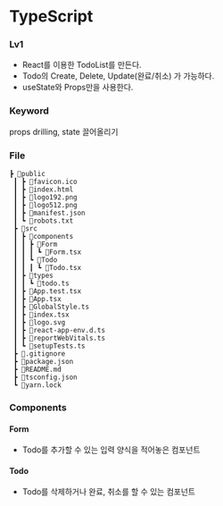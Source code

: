# TypeScript
### Lv1
- React를 이용한 TodoList를 만든다.
- Todo의 Create, Delete, Update(완료/취소) 가 가능하다.
- useState와 Props만을 사용한다.

### Keyword

props drilling, state 끌어올리기

### File
```
┣ 📂public
 ┃ ┣ 📜favicon.ico
 ┃ ┣ 📜index.html
 ┃ ┣ 📜logo192.png
 ┃ ┣ 📜logo512.png
 ┃ ┣ 📜manifest.json
 ┃ ┗ 📜robots.txt
 ┣ 📂src
 ┃ ┣ 📂components
 ┃ ┃ ┣ 📂Form
 ┃ ┃ ┃ ┗ 📜Form.tsx
 ┃ ┃ ┗ 📂Todo
 ┃ ┃ ┃ ┗ 📜Todo.tsx
 ┃ ┣ 📂types
 ┃ ┃ ┗ 📜todo.ts
 ┃ ┣ 📜App.test.tsx
 ┃ ┣ 📜App.tsx
 ┃ ┣ 📜GlobalStyle.ts
 ┃ ┣ 📜index.tsx
 ┃ ┣ 📜logo.svg
 ┃ ┣ 📜react-app-env.d.ts
 ┃ ┣ 📜reportWebVitals.ts
 ┃ ┗ 📜setupTests.ts
 ┣ 📜.gitignore
 ┣ 📜package.json
 ┣ 📜README.md
 ┣ 📜tsconfig.json
 ┗ 📜yarn.lock
```

### Components
#### Form
- Todo를 추가할 수 있는 입력 양식을 적어놓은 컴포넌트

#### Todo
- Todo를 삭제하거나 완료, 취소를 할 수 있는 컴포넌트
